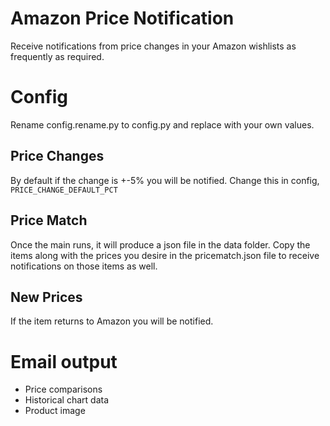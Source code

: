 # Amazon Price Notification
Receive notifications from price changes in your Amazon wishlists as frequently as required.

# Config
Rename config.rename.py to config.py and replace with your own values.

## Price Changes
By default if the change is +-5% you will be notified. Change this in config, `PRICE_CHANGE_DEFAULT_PCT`


## Price Match
Once the main runs, it will produce a json file in the data folder. Copy the items along with the prices you desire in the pricematch.json file to receive notifications on those items as well.

## New Prices
If the item returns to Amazon you will be notified.

# Email output

 - Price comparisons
 - Historical chart data
 - Product image
